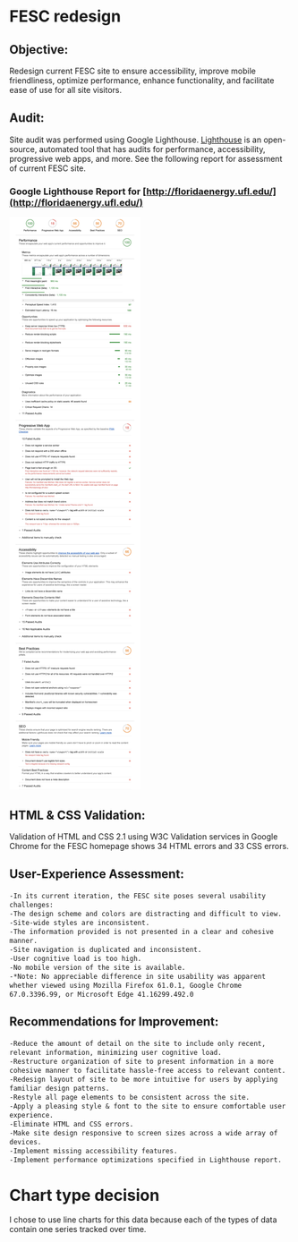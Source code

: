# FESC redesign
## Objective:
Redesign current FESC site to ensure accessibility, improve mobile friendliness, optimize performance, enhance functionality, and facilitate ease of use for all site visitors.

## Audit:
Site audit was performed using Google Lighthouse.
[Lighthouse](https://developers.google.com/web/tools/lighthouse/) is an open-source, automated tool that has audits for performance, accessibility, progressive web apps, and more.
See the following report for assessment of current FESC site.
### Google Lighthouse Report for [http://floridaenergy.ufl.edu/](http://floridaenergy.ufl.edu/)
![Google Lighthouse Report: Accessibility, Performance, Progressive Web App, SEO, Best Practices](https://github.com/YetiSnack/fesc-redesign/blob/master/report.jpg)

## HTML & CSS Validation:
Validation of HTML and CSS 2.1 using W3C Validation services in Google Chrome for the FESC homepage shows 34 HTML errors and 33 CSS errors.

##  User-Experience Assessment:
	-In its current iteration, the FESC site poses several usability challenges:
	-The design scheme and colors are distracting and difficult to view.
	-Site-wide styles are inconsistent.
	-The information provided is not presented in a clear and cohesive manner.
	-Site navigation is duplicated and inconsistent.
	-User cognitive load is too high.
	-No mobile version of the site is available.
	-*Note: No appreciable difference in site usability was apparent whether viewed using Mozilla Firefox 61.0.1, Google Chrome 67.0.3396.99, or Microsoft Edge 41.16299.492.0

## Recommendations for Improvement:
	-Reduce the amount of detail on the site to include only recent, relevant information, minimizing user cognitive load.
	-Restructure organization of site to present information in a more cohesive manner to facilitate hassle-free access to relevant content.
	-Redesign layout of site to be more intuitive for users by applying familiar design patterns.
	-Restyle all page elements to be consistent across the site.
	-Apply a pleasing style & font to the site to ensure comfortable user experience.
	-Eliminate HTML and CSS errors.
	-Make site design responsive to screen sizes across a wide array of devices.
	-Implement missing accessibility features.
	-Implement performance optimizations specified in Lighthouse report.

# Chart type decision
I chose to use line charts for this data because each of the types of data contain one series tracked over time.
